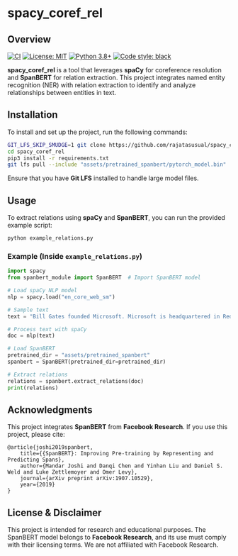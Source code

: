 # spacy_coref_rel  

## Overview  
[![CI](https://github.com/rajatasusual/spacy_coref_rel/actions/workflows/ci.yml/badge.svg)](https://github.com/rajatasusual/spacy_coref_rel/actions/workflows/ci.yml)
[![License: MIT](https://img.shields.io/badge/License-MIT-yellow.svg)](https://opensource.org/licenses/MIT)
[![Python 3.8+](https://img.shields.io/badge/python-3.8+-blue.svg)](https://www.python.org/downloads/)
[![Code style: black](https://img.shields.io/badge/code%20style-black-000000.svg)](https://github.com/psf/black)

**spacy_coref_rel** is a tool that leverages **spaCy** for coreference resolution and **SpanBERT** for relation extraction. This project integrates named entity recognition (NER) with relation extraction to identify and analyze relationships between entities in text.  

## Installation  

To install and set up the project, run the following commands:  

```bash
GIT_LFS_SKIP_SMUDGE=1 git clone https://github.com/rajatasusual/spacy_coref_rel.git
cd spacy_coref_rel
pip3 install -r requirements.txt
git lfs pull --include "assets/pretrained_spanbert/pytorch_model.bin"
```

Ensure that you have **Git LFS** installed to handle large model files.  

## Usage  

To extract relations using **spaCy** and **SpanBERT**, you can run the provided example script:  

```bash
python example_relations.py
```

### Example (Inside `example_relations.py`)  

```python
import spacy
from spanbert_module import SpanBERT  # Import SpanBERT model

# Load spaCy NLP model
nlp = spacy.load("en_core_web_sm")

# Sample text
text = "Bill Gates founded Microsoft. Microsoft is headquartered in Redmond."

# Process text with spaCy
doc = nlp(text)

# Load SpanBERT
pretrained_dir = "assets/pretrained_spanbert"
spanbert = SpanBERT(pretrained_dir=pretrained_dir)

# Extract relations
relations = spanbert.extract_relations(doc)
print(relations)
```

## Acknowledgments  

This project integrates **SpanBERT** from **Facebook Research**. If you use this project, please cite:  

```
@article{joshi2019spanbert,
    title={{SpanBERT}: Improving Pre-training by Representing and Predicting Spans},
    author={Mandar Joshi and Danqi Chen and Yinhan Liu and Daniel S. Weld and Luke Zettlemoyer and Omer Levy},
    journal={arXiv preprint arXiv:1907.10529},
    year={2019}
}
```

## License & Disclaimer  

This project is intended for research and educational purposes. The SpanBERT model belongs to **Facebook Research**, and its use must comply with their licensing terms. We are not affiliated with Facebook Research.  
